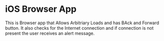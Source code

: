 # iOS Browser App

This is Browser app that Allows Arbitriary Loads and has BAck and Forward button.
It also checks for the Internet connection and if connection is not present the user receives an alert message.

